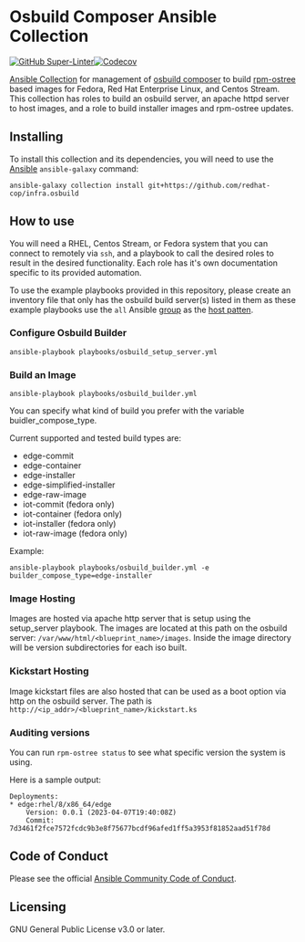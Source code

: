 # Osbuild Composer Ansible Collection

[![GitHub Super-Linter](https://github.com/redhat-cop/infra.osbuild/workflows/Lint%20Code%20Base/badge.svg)](https://github.com/marketplace/actions/super-linter)[![Codecov](https://img.shields.io/codecov/c/github/redhat-cop/infra.osbuild)](https://codecov.io/gh/redhat-cop/infra.osbuild)

[Ansible Collection](https://docs.ansible.com/ansible/latest/user_guide/collections_using.html)
for management of [osbuild composer](https://www.osbuild.org/documentation/#composer)
to build [rpm-ostree](https://rpm-ostree.readthedocs.io/en/latest/) based
images for Fedora, Red Hat Enterprise Linux, and Centos Stream.
This collection has roles to build an osbuild server, an apache httpd server
to host images, and a role to build installer images and rpm-ostree updates.

## Installing

To install this collection and its dependencies, you will need to use the
[Ansible](https://github.com/ansible/ansible) `ansible-galaxy` command:

```shell
ansible-galaxy collection install git+https://github.com/redhat-cop/infra.osbuild
```

## How to use

You will need a RHEL, Centos Stream, or Fedora system that you can connect to
remotely via `ssh`, and a playbook to call the desired roles to result in the
desired functionality. Each role has it's own documentation specific to its
provided automation.

To use the example playbooks provided in this repository, please create an
inventory file that only has the osbuild build server(s) listed in them as these
example playbooks use the `all` Ansible [group](https://docs.ansible.com/ansible/latest/inventory_guide/intro_inventory.html#inventory-basics-formats-hosts-and-groups)
as the [host patten](https://docs.ansible.com/ansible/latest/inventory_guide/intro_patterns.html).

### Configure Osbuild Builder

```shell
ansible-playbook playbooks/osbuild_setup_server.yml
```

### Build an Image

```shell
ansible-playbook playbooks/osbuild_builder.yml
```

You can specify what kind of build you prefer with the variable buidler_compose_type.

Current supported and tested build types are:

- edge-commit
- edge-container
- edge-installer
- edge-simplified-installer
- edge-raw-image
- iot-commit (fedora only)
- iot-container (fedora only)
- iot-installer (fedora only)
- iot-raw-image (fedora only)

Example:

```shell
ansible-playbook playbooks/osbuild_builder.yml -e builder_compose_type=edge-installer
```

### Image Hosting

Images are hosted via apache http server that is setup using the setup_server playbook.
The images are located at this path on the osbuild server: `/var/www/html/<blueprint_name>/images`.
Inside the image directory will be version subdirectories for each iso built.

### Kickstart Hosting

Image kickstart files are also hosted that can be used as a boot option
via http on the osbuild server. The path is `http://<ip_addr>/<blueprint_name>/kickstart.ks`

### Auditing versions

You can run `rpm-ostree status` to see what specific version the system is using.

Here is a sample output:

```
Deployments:
* edge:rhel/8/x86_64/edge
    Version: 0.0.1 (2023-04-07T19:40:08Z)
    Commit: 7d3461f2fce7572fcdc9b3e8f75677bcdf96afed1ff5a3953f81852aad51f78d
```

## Code of Conduct

Please see the official [Ansible Community Code of Conduct](https://docs.ansible.com/ansible/latest/community/code_of_conduct.html).

## Licensing

GNU General Public License v3.0 or later.
